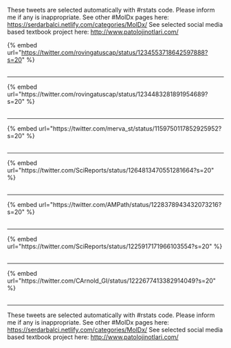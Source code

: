 

These tweets are selected automatically with #rstats code. Please inform me if any is inappropriate.
See other #MolDx pages here: https://serdarbalci.netlify.com/categories/MolDx/ 
See selected social media based textbook project here: http://www.patolojinotlari.com/

{% embed url="https://twitter.com/rovingatuscap/status/1234553718642597888?s=20" %}<br>
<br>
<hr>
{% embed url="https://twitter.com/rovingatuscap/status/1234483281891954689?s=20" %}<br>
<br>
<hr>
{% embed url="https://twitter.com/merva_st/status/1159750117852925952?s=20" %}<br>
<br>
<hr>
{% embed url="https://twitter.com/SciReports/status/1264813470551281664?s=20" %}<br>
<br>
<hr>
{% embed url="https://twitter.com/AMPath/status/1228378943432073216?s=20" %}<br>
<br>
<hr>
{% embed url="https://twitter.com/SciReports/status/1225917171966103554?s=20" %}<br>
<br>
<hr>
{% embed url="https://twitter.com/CArnold_GI/status/1222677413382914049?s=20" %}<br>
<br>
<hr>


These tweets are selected automatically with #rstats code. Please inform me if any is inappropriate.
See other #MolDx pages here: https://serdarbalci.netlify.com/categories/MolDx/ 
See selected social media based textbook project here: http://www.patolojinotlari.com/
